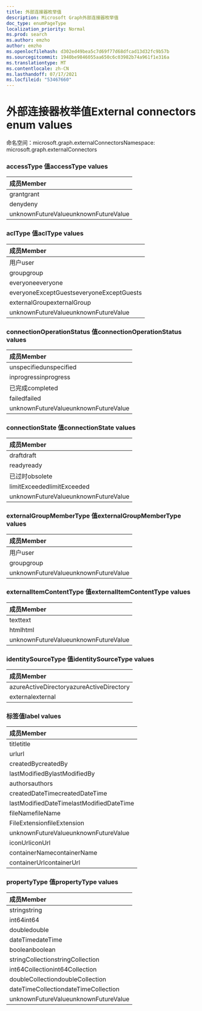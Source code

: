 ```yaml
---
title: 外部连接器枚举值
description: Microsoft Graph外部连接器枚举值
doc_type: enumPageType
localization_priority: Normal
ms.prod: search
ms.author: emzho
author: emzho
ms.openlocfilehash: d302ed49bea5c7d69f77d68dfcad13d32fc9b57b
ms.sourcegitcommit: 1940be9846055aa650c6c03982b74a961f1e316a
ms.translationtype: MT
ms.contentlocale: zh-CN
ms.lasthandoff: 07/17/2021
ms.locfileid: "53467660"
---
```

# <a name="external-connectors-enum-values"></a><span data-ttu-id="34198-103">外部连接器枚举值</span><span class="sxs-lookup"><span data-stu-id="34198-103">External connectors enum values</span></span>

<span data-ttu-id="34198-104">命名空间：microsoft.graph.externalConnectors</span><span class="sxs-lookup"><span data-stu-id="34198-104">Namespace: microsoft.graph.externalConnectors</span></span>

### <a name="accesstype-values"></a><span data-ttu-id="34198-105">accessType 值</span><span class="sxs-lookup"><span data-stu-id="34198-105">accessType values</span></span>

| <span data-ttu-id="34198-106">成员</span><span class="sxs-lookup"><span data-stu-id="34198-106">Member</span></span>
|:--------------
| <span data-ttu-id="34198-107">grant</span><span class="sxs-lookup"><span data-stu-id="34198-107">grant</span></span>
| <span data-ttu-id="34198-108">deny</span><span class="sxs-lookup"><span data-stu-id="34198-108">deny</span></span>
| <span data-ttu-id="34198-109">unknownFutureValue</span><span class="sxs-lookup"><span data-stu-id="34198-109">unknownFutureValue</span></span>

### <a name="acltype-values"></a><span data-ttu-id="34198-110">aclType 值</span><span class="sxs-lookup"><span data-stu-id="34198-110">aclType values</span></span>

| <span data-ttu-id="34198-111">成员</span><span class="sxs-lookup"><span data-stu-id="34198-111">Member</span></span>
|:--------------
| <span data-ttu-id="34198-112">用户</span><span class="sxs-lookup"><span data-stu-id="34198-112">user</span></span>
| <span data-ttu-id="34198-113">group</span><span class="sxs-lookup"><span data-stu-id="34198-113">group</span></span>
| <span data-ttu-id="34198-114">everyone</span><span class="sxs-lookup"><span data-stu-id="34198-114">everyone</span></span>
| <span data-ttu-id="34198-115">everyoneExceptGuests</span><span class="sxs-lookup"><span data-stu-id="34198-115">everyoneExceptGuests</span></span>
| <span data-ttu-id="34198-116">externalGroup</span><span class="sxs-lookup"><span data-stu-id="34198-116">externalGroup</span></span>
| <span data-ttu-id="34198-117">unknownFutureValue</span><span class="sxs-lookup"><span data-stu-id="34198-117">unknownFutureValue</span></span>


### <a name="connectionoperationstatus-values"></a><span data-ttu-id="34198-118">connectionOperationStatus 值</span><span class="sxs-lookup"><span data-stu-id="34198-118">connectionOperationStatus values</span></span>

| <span data-ttu-id="34198-119">成员</span><span class="sxs-lookup"><span data-stu-id="34198-119">Member</span></span>
|:--------------
| <span data-ttu-id="34198-120">unspecified</span><span class="sxs-lookup"><span data-stu-id="34198-120">unspecified</span></span>
| <span data-ttu-id="34198-121">inprogress</span><span class="sxs-lookup"><span data-stu-id="34198-121">inprogress</span></span>
| <span data-ttu-id="34198-122">已完成</span><span class="sxs-lookup"><span data-stu-id="34198-122">completed</span></span>
| <span data-ttu-id="34198-123">failed</span><span class="sxs-lookup"><span data-stu-id="34198-123">failed</span></span>
| <span data-ttu-id="34198-124">unknownFutureValue</span><span class="sxs-lookup"><span data-stu-id="34198-124">unknownFutureValue</span></span>


### <a name="connectionstate-values"></a><span data-ttu-id="34198-125">connectionState 值</span><span class="sxs-lookup"><span data-stu-id="34198-125">connectionState values</span></span>

|<span data-ttu-id="34198-126">成员</span><span class="sxs-lookup"><span data-stu-id="34198-126">Member</span></span>
|:--------------
| <span data-ttu-id="34198-127">draft</span><span class="sxs-lookup"><span data-stu-id="34198-127">draft</span></span>
| <span data-ttu-id="34198-128">ready</span><span class="sxs-lookup"><span data-stu-id="34198-128">ready</span></span>
| <span data-ttu-id="34198-129">已过时</span><span class="sxs-lookup"><span data-stu-id="34198-129">obsolete</span></span>
| <span data-ttu-id="34198-130">limitExceeded</span><span class="sxs-lookup"><span data-stu-id="34198-130">limitExceeded</span></span>
| <span data-ttu-id="34198-131">unknownFutureValue</span><span class="sxs-lookup"><span data-stu-id="34198-131">unknownFutureValue</span></span>


### <a name="externalgroupmembertype-values"></a><span data-ttu-id="34198-132">externalGroupMemberType 值</span><span class="sxs-lookup"><span data-stu-id="34198-132">externalGroupMemberType values</span></span>

| <span data-ttu-id="34198-133">成员</span><span class="sxs-lookup"><span data-stu-id="34198-133">Member</span></span>
|:--------------
| <span data-ttu-id="34198-134">用户</span><span class="sxs-lookup"><span data-stu-id="34198-134">user</span></span>
| <span data-ttu-id="34198-135">group</span><span class="sxs-lookup"><span data-stu-id="34198-135">group</span></span>
| <span data-ttu-id="34198-136">unknownFutureValue</span><span class="sxs-lookup"><span data-stu-id="34198-136">unknownFutureValue</span></span>


### <a name="externalitemcontenttype-values"></a><span data-ttu-id="34198-137">externalItemContentType 值</span><span class="sxs-lookup"><span data-stu-id="34198-137">externalItemContentType values</span></span>

| <span data-ttu-id="34198-138">成员</span><span class="sxs-lookup"><span data-stu-id="34198-138">Member</span></span>
|:--------------
| <span data-ttu-id="34198-139">text</span><span class="sxs-lookup"><span data-stu-id="34198-139">text</span></span>
| <span data-ttu-id="34198-140">html</span><span class="sxs-lookup"><span data-stu-id="34198-140">html</span></span>
| <span data-ttu-id="34198-141">unknownFutureValue</span><span class="sxs-lookup"><span data-stu-id="34198-141">unknownFutureValue</span></span>

### <a name="identitysourcetype-values"></a><span data-ttu-id="34198-142">identitySourceType 值</span><span class="sxs-lookup"><span data-stu-id="34198-142">identitySourceType values</span></span>

| <span data-ttu-id="34198-143">成员</span><span class="sxs-lookup"><span data-stu-id="34198-143">Member</span></span>
|:--------------
| <span data-ttu-id="34198-144">azureActiveDirectory</span><span class="sxs-lookup"><span data-stu-id="34198-144">azureActiveDirectory</span></span>
| <span data-ttu-id="34198-145">external</span><span class="sxs-lookup"><span data-stu-id="34198-145">external</span></span>


### <a name="label-values"></a><span data-ttu-id="34198-146">标签值</span><span class="sxs-lookup"><span data-stu-id="34198-146">label values</span></span>

| <span data-ttu-id="34198-147">成员</span><span class="sxs-lookup"><span data-stu-id="34198-147">Member</span></span>
|:--------------
| <span data-ttu-id="34198-148">title</span><span class="sxs-lookup"><span data-stu-id="34198-148">title</span></span>
| <span data-ttu-id="34198-149">url</span><span class="sxs-lookup"><span data-stu-id="34198-149">url</span></span>
| <span data-ttu-id="34198-150">createdBy</span><span class="sxs-lookup"><span data-stu-id="34198-150">createdBy</span></span>
| <span data-ttu-id="34198-151">lastModifiedBy</span><span class="sxs-lookup"><span data-stu-id="34198-151">lastModifiedBy</span></span>
| <span data-ttu-id="34198-152">authors</span><span class="sxs-lookup"><span data-stu-id="34198-152">authors</span></span>
| <span data-ttu-id="34198-153">createdDateTime</span><span class="sxs-lookup"><span data-stu-id="34198-153">createdDateTime</span></span>
| <span data-ttu-id="34198-154">lastModifiedDateTime</span><span class="sxs-lookup"><span data-stu-id="34198-154">lastModifiedDateTime</span></span>
| <span data-ttu-id="34198-155">fileName</span><span class="sxs-lookup"><span data-stu-id="34198-155">fileName</span></span>
| <span data-ttu-id="34198-156">FileExtension</span><span class="sxs-lookup"><span data-stu-id="34198-156">fileExtension</span></span>
| <span data-ttu-id="34198-157">unknownFutureValue</span><span class="sxs-lookup"><span data-stu-id="34198-157">unknownFutureValue</span></span>
| <span data-ttu-id="34198-158">iconUrl</span><span class="sxs-lookup"><span data-stu-id="34198-158">iconUrl</span></span>
| <span data-ttu-id="34198-159">containerName</span><span class="sxs-lookup"><span data-stu-id="34198-159">containerName</span></span>
| <span data-ttu-id="34198-160">containerUrl</span><span class="sxs-lookup"><span data-stu-id="34198-160">containerUrl</span></span>


### <a name="propertytype-values"></a><span data-ttu-id="34198-161">propertyType 值</span><span class="sxs-lookup"><span data-stu-id="34198-161">propertyType values</span></span>

| <span data-ttu-id="34198-162">成员</span><span class="sxs-lookup"><span data-stu-id="34198-162">Member</span></span>
|:--------------
| <span data-ttu-id="34198-163">string</span><span class="sxs-lookup"><span data-stu-id="34198-163">string</span></span>
| <span data-ttu-id="34198-164">int64</span><span class="sxs-lookup"><span data-stu-id="34198-164">int64</span></span>
| <span data-ttu-id="34198-165">double</span><span class="sxs-lookup"><span data-stu-id="34198-165">double</span></span>
| <span data-ttu-id="34198-166">dateTime</span><span class="sxs-lookup"><span data-stu-id="34198-166">dateTime</span></span>
| <span data-ttu-id="34198-167">boolean</span><span class="sxs-lookup"><span data-stu-id="34198-167">boolean</span></span>
| <span data-ttu-id="34198-168">stringCollection</span><span class="sxs-lookup"><span data-stu-id="34198-168">stringCollection</span></span>
| <span data-ttu-id="34198-169">int64Collection</span><span class="sxs-lookup"><span data-stu-id="34198-169">int64Collection</span></span>
| <span data-ttu-id="34198-170">doubleCollection</span><span class="sxs-lookup"><span data-stu-id="34198-170">doubleCollection</span></span>
| <span data-ttu-id="34198-171">dateTimeCollection</span><span class="sxs-lookup"><span data-stu-id="34198-171">dateTimeCollection</span></span>
| <span data-ttu-id="34198-172">unknownFutureValue</span><span class="sxs-lookup"><span data-stu-id="34198-172">unknownFutureValue</span></span>

<!--
{
  "type": "#page.annotation",
  "namespace": "microsoft.graph.externalConnectors"
}
-->


